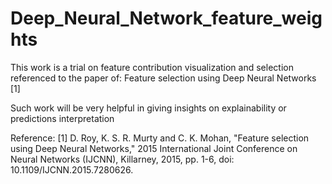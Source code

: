 # Deep_Neural_Network_feature_weights

This work is a trial on feature contribution visualization and selection referenced to the paper of: Feature selection using Deep Neural Networks [1]

Such work will be very helpful in giving insights on explainability or predictions interpretation

Reference:
[1] D. Roy, K. S. R. Murty and C. K. Mohan, "Feature selection using Deep Neural Networks," 2015 International Joint Conference on Neural Networks (IJCNN), Killarney, 2015, pp. 1-6, doi: 10.1109/IJCNN.2015.7280626.

